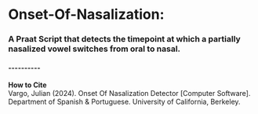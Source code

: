 # Onset-Of-Nasalization:
### A Praat Script that detects the timepoint at which a partially nasalized vowel switches from oral to nasal.
#### ----------<br>
**How to Cite**<br>
Vargo, Julian (2024). Onset Of Nasalization Detector [Computer Software].<br>
Department of Spanish & Portuguese. University of California, Berkeley.
